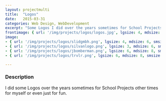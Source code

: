 ```yaml
---
layout: projectmulti
title:  "Logos"
date:   2015-03-31
categories: Web Design, WebDevelopment
excerpt: "Some Logos I did over the years sometimes for School Projects other times for myself or even just for fun."
frontimage: { url: '/img/projects/logos/logos.jpg', lgsize: 4, mdsize: 4, smsize: 4, xssize: 6 }
image:
- { url: '/img/projects/logos/slidgmbh.png', lgsize: 4, mdsize: 6, smsize: 6, xssize: }
- { url: '/img/projects/logos/silvanlogo.png', lgsize: 3, mdsize: 6, smsize: 6, xssize: }
- { url: '/img/projects/logos/jbomberman.png', lgsize: 6, mdsize: 8, smsize: 12, xssize: }
- { url: '/img/projects/logos/trvlr.png', lgsize: 6, mdsize: 8, smsize: 12, xssize: }

---
```



<h3>Description</h3>

I did some Logos over the years sometimes for School Projects other times for myself or even just for fun.
